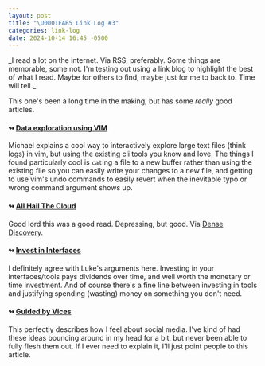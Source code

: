 ```yaml
---
layout: post
title: "\U0001FAB5 Link Log #3"
categories: link-log
date: 2024-10-14 16:45 -0500
---
```

<span class="grey-text interjection-text">
_I read a lot on the internet. Via RSS, preferably. Some things are memorable,
some not. I'm testing out using a link blog to highlight the best of what I
read. Maybe for others to find, maybe just for me to back to. Time will tell._
</span>

This one's been a long time in the making, but has some _really_ good articles.

#### ↬ [Data exploration using VIM][data_exploration_using_vim] 

Michael explains a cool way to interactively explore large text files (think
logs) in vim, but using the existing cli tools you know and love. The things I
found particularly cool is `cat`ing a file to a new buffer rather than using
the existing file so you can easily write your changes to a new file, and
getting to use vim's undo commands to easily revert when the inevitable typo or
wrong command argument shows up.

#### ↬ [All Hail The Cloud][all_hail_the_cloud] 

Good lord this was a good read. Depressing, but good. Via [Dense
Discovery][dd].

#### ↬ [Invest in Interfaces][interfaces] 

I definitely agree with Luke's arguments here. Investing in your
interfaces/tools pays dividends over time, and well worth the monetary or time
investment. And of course there's a fine line between investing in tools and
justifying spending (wasting) money on something you don't need.

#### ↬ [Guided by Vices][guided_by_vices] 

This perfectly describes how I feel about social media. I've kind of had these
ideas bouncing around in my head for a bit, but never been able to fully flesh
them out. If I ever need to explain it, I'll just point people to this article.


[data_exploration_using_vim]: https://blog.vbang.dk/2024/06/01/vim-data-exploration/
[all_hail_the_cloud]: https://cosmographia.substack.com/p/all-hail-the-cloud
[dd]: https://www.densediscovery.com/issues/300
[interfaces]: https://luke.hsiao.dev/blog/investing-in-interfaces/
[guided_by_vices]: https://pxlnv.com/blog/guided-by-vices/
